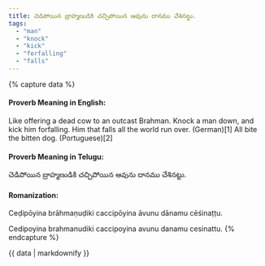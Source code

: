 ```yaml
---
title: చెడిపోయిన బ్రాహ్మణుడికి చచ్చిపోయిన ఆవును దానము చేశినట్టు.
tags:
  - "man"
  - "knock"
  - "kick"
  - "forfalling"
  - "falls"
---
```


{% capture data %}
#### Proverb Meaning in English:
Like offering a dead cow to an outcast Brahman.
Knock a man down, and kick him forfalling.
Him that falls all the world run over. (German)[1]
All bite the bitten dog. (Portuguese)[2]

#### Proverb Meaning in Telugu:
చెడిపోయిన బ్రాహ్మణుడికి చచ్చిపోయిన ఆవును దానము చేశినట్టు.

#### Romanization:
Ceḍipōyina brāhmaṇuḍiki caccipōyina āvunu dānamu cēśinaṭṭu.

Cedipoyina brahmanudiki caccipoyina avunu danamu cesinattu.
{% endcapture %}

{{ data | markdownify }}


